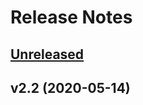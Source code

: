 # Release Notes

## [Unreleased](https://github.com/laravel/forge-sdk/compare/v2.2...3.x)


## v2.2 (2020-05-14)
